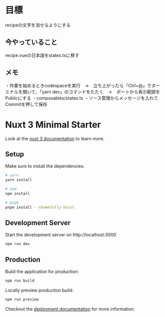 # 目標
recipeの文字を消せるようにする

## 今やっていること
recipe.vueの日本語をstates.tsに移す
## メモ
・作業を始めるときcodespaceを実行　→　立ち上がったら「Ctrl+@」でターミナルを開いて、「yarn dev」のコマンドをたたく　→　ポートから表示範囲をPublicにする
・composables/states.ts
・ソース管理からメッセージを入れてCommitを押して保存
# Nuxt 3 Minimal Starter

Look at the [nuxt 3 documentation](https://v3.nuxtjs.org) to learn more.

## Setup

Make sure to install the dependencies:

```bash
# yarn
yarn install

# npm
npm install

# pnpm
pnpm install --shamefully-hoist
```

## Development Server

Start the development server on http://localhost:3000

```bash
npm run dev
```

## Production

Build the application for production:

```bash
npm run build
```

Locally preview production build:

```bash
npm run preview
```

Checkout the [deployment documentation](https://v3.nuxtjs.org/guide/deploy/presets) for more information.
